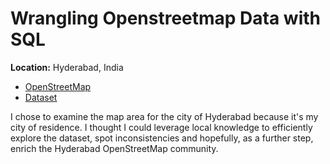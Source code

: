 # Wrangling Openstreetmap Data with SQL

**Location:** Hyderabad, India

* [OpenStreetMap](https://www.openstreetmap.org/search?query=Hyderabad#map=10/17.4050/78.5275)
* [Dataset](https://mapzen.com/data/metro-extracts/metro/hyderabad_india/)


I chose to examine the map area for the city of Hyderabad because it's my city of residence. I thought I could leverage local knowledge to efficiently explore the dataset, spot inconsistencies and hopefully, as a further step, enrich the Hyderabad OpenStreetMap community. 
